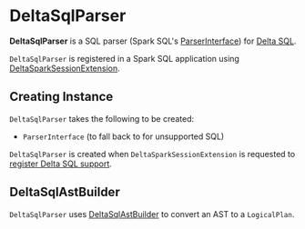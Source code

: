 # DeltaSqlParser

**DeltaSqlParser** is a SQL parser (Spark SQL's [ParserInterface](https://jaceklaskowski.github.io/mastering-spark-sql-book/sql/ParserInterface/)) for [Delta SQL](index.md).

`DeltaSqlParser` is registered in a Spark SQL application using [DeltaSparkSessionExtension](../DeltaSparkSessionExtension.md).

## Creating Instance

`DeltaSqlParser` takes the following to be created:

* <span id="delegate"> `ParserInterface` (to fall back to for unsupported SQL)

`DeltaSqlParser` is created when `DeltaSparkSessionExtension` is requested to [register Delta SQL support](../DeltaSparkSessionExtension.md).

## <span id="builder"> DeltaSqlAstBuilder

`DeltaSqlParser` uses [DeltaSqlAstBuilder](DeltaSqlAstBuilder.md) to convert an AST to a `LogicalPlan`.
